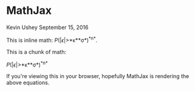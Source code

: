 MathJax
=======

Kevin Ushey September 15, 2016

This is inline math: *P*(|*ϵ*|&gt;\*κ\*\*σ*)<sup>*n\*</sup>.

This is a chunk of math:

*P*(|*ϵ*|&gt;\*κ\*\*σ*)<sup>*n\*</sup>

If you're viewing this in your browser, hopefully MathJax is rendering the above equations.
